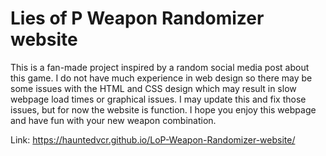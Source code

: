# Lies of P Weapon Randomizer website

This is a fan-made project inspired by a random social media post about this game. I do not have much experience in web design so there may be some issues with the HTML and CSS design which may result in slow webpage load times or graphical issues. I may update this and fix those issues, but for now the website is function. I hope you enjoy this webpage and have fun with your new weapon combination. 

 Link: https://hauntedvcr.github.io/LoP-Weapon-Randomizer-website/
